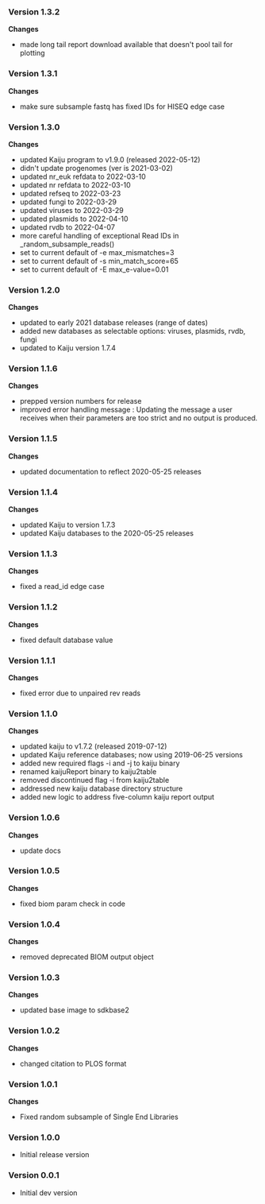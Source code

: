 ### Version 1.3.2
__Changes__
- made long tail report download available that doesn't pool tail for plotting

### Version 1.3.1
__Changes__
- make sure subsample fastq has fixed IDs for HISEQ edge case

### Version 1.3.0
__Changes__
- updated Kaiju program to v1.9.0 (released 2022-05-12)
- didn't update progenomes (ver is 2021-03-02)
- updated nr_euk refdata to 2022-03-10
- updated nr refdata to 2022-03-10
- updated refseq to 2022-03-23
- updated fungi to 2022-03-29
- updated viruses to 2022-03-29
- updated plasmids to 2022-04-10
- updated rvdb to 2022-04-07
- more careful handling of exceptional Read IDs in _random_subsample_reads()
- set to current default of -e max_mismatches=3
- set to current default of -s min_match_score=65
- set to current default of -E max_e-value=0.01

### Version 1.2.0
__Changes__
- updated to early 2021 database releases (range of dates)
- added new databases as selectable options: viruses, plasmids, rvdb, fungi
- updated to Kaiju version 1.7.4

### Version 1.1.6
__Changes__
- prepped version numbers for release
- improved error handling message : Updating the message a user receives when their parameters are too strict and no output is produced.

### Version 1.1.5
__Changes__
- updated documentation to reflect 2020-05-25 releases

### Version 1.1.4
__Changes__
- updated Kaiju to version 1.7.3
- updated Kaiju databases to the 2020-05-25 releases

### Version 1.1.3
__Changes__
- fixed a read_id edge case

### Version 1.1.2
__Changes__
- fixed default database value

### Version 1.1.1
__Changes__
- fixed error due to unpaired rev reads

### Version 1.1.0
__Changes__
- updated kaiju to v1.7.2 (released 2019-07-12)
- updated Kaiju reference databases; now using 2019-06-25 versions
- added new required flags -i and -j to kaiju binary
- renamed kaijuReport binary to kaiju2table
- removed discontinued flag -i from kaiju2table
- addressed new kaiju database directory structure
- added new logic to address five-column kaiju report output

### Version 1.0.6
__Changes__
- update docs

### Version 1.0.5
__Changes__
- fixed biom param check in code

### Version 1.0.4
__Changes__
- removed deprecated BIOM output object

### Version 1.0.3
__Changes__
- updated base image to sdkbase2

### Version 1.0.2
__Changes__
- changed citation to PLOS format

### Version 1.0.1
__Changes__
- Fixed random subsample of Single End Libraries

### Version 1.0.0
- Initial release version

### Version 0.0.1
- Initial dev version
